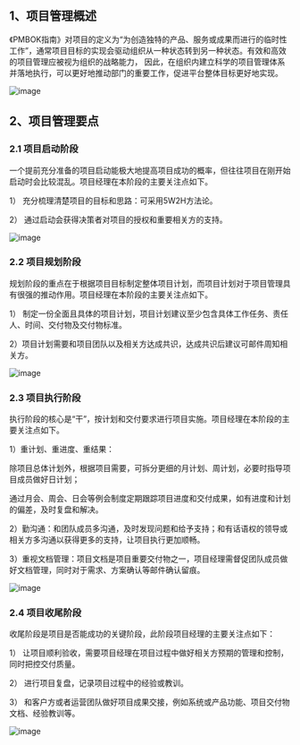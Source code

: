 ## 1、项目管理概述
《PMBOK指南》对项目的定义为“为创造独特的产品、服务或成果而进行的临时性工作”，通常项目目标的实现会驱动组织从一种状态转到另一种状态。有效和高效的项目管理应被视为组织的战略能力，
因此，在组织内建立科学的项目管理体系并落地执行，可以更好地推动部门的重要工作，促进平台整体目标更好地实现。

![image](https://user-images.githubusercontent.com/33412143/170221636-43e30aab-4cd3-4d38-993f-b41ed9daaf38.png)

## 2、项目管理要点

### 2.1 项目启动阶段
一个提前充分准备的项目启动能极大地提高项目成功的概率，但往往项目在刚开始启动时会比较混乱。项目经理在本阶段的主要关注点如下。

1） 充分梳理清楚项目的目标和思路：可采用5W2H方法论。

2） 通过启动会获得决策者对项目的授权和重要相关方的支持。

![image](https://user-images.githubusercontent.com/33412143/170222025-c0e8662b-9a74-4b11-b7ba-28bcaf162107.png)

### 2.2 项目规划阶段
规划阶段的重点在于根据项目目标制定整体项目计划，而项目计划对于项目管理具有很强的推动作用。项目经理在本阶段的主要关注点如下。

1） 制定一份全面且具体的项目计划，项目计划建议至少包含具体工作任务、责任人、时间、交付物及交付物标准。

2）项目计划需要和项目团队以及相关方达成共识，达成共识后建议可邮件周知相关方。

![image](https://user-images.githubusercontent.com/33412143/170222551-1e1b46ff-82b8-4626-9aff-b621a7335593.png)

### 2.3 项目执行阶段
执行阶段的核心是“干”，按计划和交付要求进行项目实施。项目经理在本阶段的主要关注点如下。

1）重计划、重进度、重结果：

除项目总体计划外，根据项目需要，可拆分更细的月计划、周计划，必要时指导项目成员做好日计划；

通过月会、周会、日会等例会制度定期跟踪项目进度和交付成果，如有进度和计划的偏差，及时复盘和解决。

2）勤沟通：和团队成员多沟通，及时发现问题和给予支持；和有话语权的领导或相关方多沟通以获得更多的支持，让项目执行更加顺畅。

3）重视文档管理：项目文档是项目重要交付物之一，项目经理需督促团队成员做好文档管理，同时对于需求、方案确认等邮件确认留痕。

![image](https://user-images.githubusercontent.com/33412143/170222738-1e3ab908-6515-4470-ad3f-9c6ddc0bf808.png)


### 2.4 项目收尾阶段
收尾阶段是项目是否能成功的关键阶段，此阶段项目经理的主要关注点如下：

1） 让项目顺利验收，需要项目经理在项目过程中做好相关方预期的管理和控制，同时把控交付质量。

2） 进行项目复盘，记录项目过程中的经验或教训。

3） 和客户方或者运营团队做好项目成果交接，例如系统或产品功能、项目交付物文档、经验教训等。

![image](https://user-images.githubusercontent.com/33412143/170222881-b09e3150-6efb-4b12-8079-2ea957367242.png)






